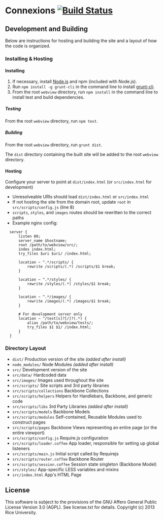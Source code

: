 # Connexions [![Build Status](https://travis-ci.org/Connexions/webview.png)](https://travis-ci.org/Connexions/webview)

## Development and Building

Below are instructions for hosting and building the site and a layout of how the code is organized.

### Installing & Hosting

#### Installing

1. If necessary, install [Node.js](http://nodejs.org) and npm (included with Node.js).
2. Run `npm install -g grunt-cli` in the command line to install [grunt-cli](https://github.com/gruntjs/grunt-cli).
3. From the root `webview` directory, run `npm install` in the command line to install test and build dependencies.

##### Testing

From the root `webview` directory, run `npm test`.

##### Building

From the root `webview` directory, run `grunt dist`.

The `dist` directory containing the built site will be added to the root `webview` directory.

#### Hosting

Configure your server to point at `dist/index.html` (or `src/index.html` for development)
  * Unresolveable URIs should load `dist/index.html` or `src/index.html`
  * If not hosting the site from the domain root, update `root` in `src/scripts/config.js` (line 8)
  * `scripts`, `styles`, and `images` routes should be rewritten to the correct paths
  * Example nginx config:
  ```
    server {
        listen 80;
        server_name $hostname;
        root /path/to/webview/src/;
        index index.html;
        try_files $uri $uri/ /index.html;

        location ~ ^.*/scripts/ {
            rewrite /scripts/(.*) /scripts/$1 break;
        }

        location ~ ^.*/styles/ {
            rewrite /styles/(.*) /styles/$1 break;
        }

        location ~ ^.*/images/ {
            rewrite /images/(.*) /images/$1 break;
        }
        
        # For development server only
        location ~ ^/test[s]?[/]?(.*) {
            alias /path/to/webview/tests/;
            try_files $1 $1/ /index.html;
        }
    }
  ```

### Directory Layout

* `dist/`                      Production version of the site *(added after install)*
* `node_modules/`              Node Modules *(added after install)*
* `src/`                       Development version of the site
* `src/data/`                  Hardcoded data
* `src/images/`                Images used throughout the site
* `src/scripts/`               Site scripts and 3rd party libraries
* `src/scripts/collections`    Backbone Collections
* `src/scripts/helpers`        Helpers for Handlebars, Backbone, and generic code
* `src/scripts/libs`           3rd Party Libraries *(added after install)*
* `src/scripts/models`         Backbone Models
* `src/scripts/modules`        Self-contained, Reusable Modules used to construct pages
* `src/scripts/pages`          Backbone Views representing an entire page (or the entire viewport)
* `src/scripts/config.js`      Require.js configuration
* `src/scripts/loader.coffee`  App loader, responsible for setting up global listeners
* `src/scripts/main.js`        Initial script called by Requirejs
* `src/scripts/router.coffee`  Backbone Router
* `src/scripts/session.coffee` Session state singleton (Backbone Model)
* `src/styles/`                App-specific LESS variables and mixins
* `src/index.html`             App's HTML Page

License
-------

This software is subject to the provisions of the GNU Affero General Public License Version 3.0 (AGPL). See license.txt for details. Copyright (c) 2013 Rice University.